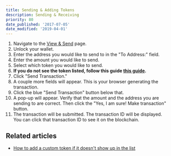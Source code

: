 ```yaml
---
title: Sending & Adding Tokens
description: Sending & Receiving
priority: 80
date_published: '2017-07-05'
date_modified: '2019-04-01'
---
```


1. Navigate to the [View & Send](https://mycrypto.com/account) page.
2. Unlock your wallet.
3. Enter the address you would like to send to in the "To Address:" field.
4. Enter the amount you would like to send.
5. Select which token you would like to send.
6. **If you do not see the token listed, follow this guide [this guide](/troubleshooting/tokens/adding-new-token-and-sending-custom-tokens).**
7. Click "Send Transaction."
8. A couple more fields will appear. This is your browser generating the transaction.
9. Click the blue "Send Transaction" button below that.
10. A pop-up will appear. Verify that the amount and the address you are sending to are correct. Then click the "Yes, I am sure! Make transaction" button.
11. The transaction will be submitted. The transaction ID will be displayed. You can click that transaction ID to see it on the blockchain.

## Related articles

* [How to add a custom token if it doesn't show up in the list](/troubleshooting/tokens/adding-new-token-and-sending-custom-tokens)
